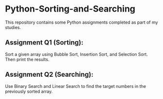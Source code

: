 # Python-Sorting-and-Searching
This repository contains some Python assignments completed as part of my studies.
## Assignment Q1 (Sorting):
Sort a given array using Bubble Sort, Insertion Sort, and Selection Sort. Then print the results.
## Assignment Q2 (Searching):
Use Binary Search and Linear Search to find the target numbers in the previously sorted array.
